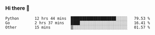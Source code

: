 ### Hi there 👋

<!--START_SECTION:waka-->

```text
Python       12 hrs 44 mins  ████████████████████░░░░░   79.53 %
Go           2 hrs 37 mins   ████░░░░░░░░░░░░░░░░░░░░░   16.41 %
Other        15 mins         ▒░░░░░░░░░░░░░░░░░░░░░░░░   01.57 %
```

<!--END_SECTION:waka-->
